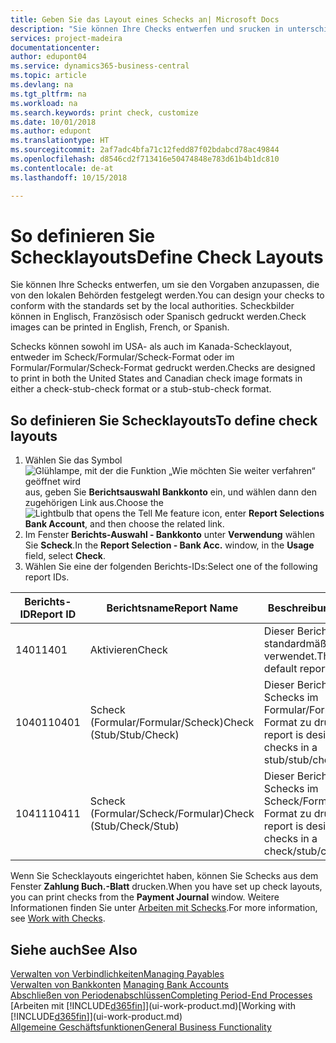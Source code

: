 ```yaml
---
title: Geben Sie das Layout eines Schecks an| Microsoft Docs
description: "Sie können Ihre Checks entwerfen und srucken in unterschiedliche Formaten, um Standardwerten zu entsprechen."
services: project-madeira
documentationcenter: 
author: edupont04
ms.service: dynamics365-business-central
ms.topic: article
ms.devlang: na
ms.tgt_pltfrm: na
ms.workload: na
ms.search.keywords: print check, customize
ms.date: 10/01/2018
ms.author: edupont
ms.translationtype: HT
ms.sourcegitcommit: 2af7adc4bfa71c12fedd87f02bdabcd78ac49844
ms.openlocfilehash: d8546cd2f713416e50474848e783d61b4b1dc810
ms.contentlocale: de-at
ms.lasthandoff: 10/15/2018

---
```

# <a name="define-check-layouts"></a><span data-ttu-id="b9703-103">So definieren Sie Schecklayouts</span><span class="sxs-lookup"><span data-stu-id="b9703-103">Define Check Layouts</span></span>
<span data-ttu-id="b9703-104">Sie können Ihre Schecks entwerfen, um sie den Vorgaben anzupassen, die von den lokalen Behörden festgelegt werden.</span><span class="sxs-lookup"><span data-stu-id="b9703-104">You can design your checks to conform with the standards set by the local authorities.</span></span> <span data-ttu-id="b9703-105">Scheckbilder können in Englisch, Französisch oder Spanisch gedruckt werden.</span><span class="sxs-lookup"><span data-stu-id="b9703-105">Check images can be printed in English, French, or Spanish.</span></span>

<span data-ttu-id="b9703-106">Schecks können sowohl im USA- als auch im Kanada-Schecklayout, entweder im Scheck/Formular/Scheck-Format oder im Formular/Formular/Scheck-Format gedruckt werden.</span><span class="sxs-lookup"><span data-stu-id="b9703-106">Checks are designed to print in both the United States and Canadian check image formats in either a check-stub-check format or a stub-stub-check format.</span></span>

## <a name="to-define-check-layouts"></a><span data-ttu-id="b9703-107">So definieren Sie Schecklayouts</span><span class="sxs-lookup"><span data-stu-id="b9703-107">To define check layouts</span></span>
1. <span data-ttu-id="b9703-108">Wählen Sie das Symbol ![Glühlampe, mit der die Funktion „Wie möchten Sie weiter verfahren“ geöffnet wird](media/ui-search/search_small.png "Wie möchten Sie weiter verfahren?") aus, geben Sie **Berichtsauswahl Bankkonto** ein, und wählen dann den zugehörigen Link aus.</span><span class="sxs-lookup"><span data-stu-id="b9703-108">Choose the ![Lightbulb that opens the Tell Me feature](media/ui-search/search_small.png "Tell me what you want to do") icon, enter **Report Selections Bank Account**, and then choose the related link.</span></span>
2. <span data-ttu-id="b9703-109">Im Fenster **Berichts-Auswahl - Bankkonto** unter **Verwendung** wählen Sie **Scheck**.</span><span class="sxs-lookup"><span data-stu-id="b9703-109">In the **Report Selection - Bank Acc.** window, in the **Usage** field, select **Check**.</span></span>
3. <span data-ttu-id="b9703-110">Wählen Sie eine der folgenden Berichts-IDs:</span><span class="sxs-lookup"><span data-stu-id="b9703-110">Select one of the following report IDs.</span></span>

| <span data-ttu-id="b9703-111">Berichts-ID</span><span class="sxs-lookup"><span data-stu-id="b9703-111">Report ID</span></span> | <span data-ttu-id="b9703-112">Berichtsname</span><span class="sxs-lookup"><span data-stu-id="b9703-112">Report Name</span></span> | <span data-ttu-id="b9703-113">Beschreibung</span><span class="sxs-lookup"><span data-stu-id="b9703-113">Description</span></span> |
| --- | --- | --- |
| <span data-ttu-id="b9703-114">1401</span><span class="sxs-lookup"><span data-stu-id="b9703-114">1401</span></span> |<span data-ttu-id="b9703-115">Aktivieren</span><span class="sxs-lookup"><span data-stu-id="b9703-115">Check</span></span> |<span data-ttu-id="b9703-116">Dieser Bericht wird standardmäßig verwendet.</span><span class="sxs-lookup"><span data-stu-id="b9703-116">This is the default report.</span></span> |
| <span data-ttu-id="b9703-117">10401</span><span class="sxs-lookup"><span data-stu-id="b9703-117">10401</span></span> |<span data-ttu-id="b9703-118">Scheck (Formular/Formular/Scheck)</span><span class="sxs-lookup"><span data-stu-id="b9703-118">Check (Stub/Stub/Check)</span></span> |<span data-ttu-id="b9703-119">Dieser Bericht dient dazu, Schecks im Formular/Formular/Scheck-Format zu drucken.</span><span class="sxs-lookup"><span data-stu-id="b9703-119">This report is designed to print checks in a stub/stub/check format.</span></span> |
| <span data-ttu-id="b9703-120">10411</span><span class="sxs-lookup"><span data-stu-id="b9703-120">10411</span></span> |<span data-ttu-id="b9703-121">Scheck (Formular/Scheck/Formular)</span><span class="sxs-lookup"><span data-stu-id="b9703-121">Check (Stub/Check/Stub)</span></span> |<span data-ttu-id="b9703-122">Dieser Bericht dient dazu, Schecks im Scheck/Formular/Scheck-Format zu drucken.</span><span class="sxs-lookup"><span data-stu-id="b9703-122">This report is designed to print checks in a check/stub/check format.</span></span> |

<span data-ttu-id="b9703-123">Wenn Sie Schecklayouts eingerichtet haben, können Sie Schecks aus dem Fenster **Zahlung Buch.-Blatt** drucken.</span><span class="sxs-lookup"><span data-stu-id="b9703-123">When you have set up check layouts, you can print checks from the **Payment Journal** window.</span></span> <span data-ttu-id="b9703-124">Weitere Informationen finden Sie unter [Arbeiten mit Schecks](payables-how-work-checks.md).</span><span class="sxs-lookup"><span data-stu-id="b9703-124">For more information, see [Work with Checks](payables-how-work-checks.md).</span></span>

## <a name="see-also"></a><span data-ttu-id="b9703-125">Siehe auch</span><span class="sxs-lookup"><span data-stu-id="b9703-125">See Also</span></span>
[<span data-ttu-id="b9703-126">Verwalten von Verbindlichkeiten</span><span class="sxs-lookup"><span data-stu-id="b9703-126">Managing Payables</span></span>](payables-manage-payables.md)  
<span data-ttu-id="b9703-127">[Verwalten von Bankkonten](bank-manage-bank-accounts.md) </span><span class="sxs-lookup"><span data-stu-id="b9703-127">[Managing Bank Accounts](bank-manage-bank-accounts.md) </span></span>  
[<span data-ttu-id="b9703-128">Abschließen von Periodenabschlüssen</span><span class="sxs-lookup"><span data-stu-id="b9703-128">Completing Period-End Processes</span></span>](year-how-complete-period-end-processes.md)  
<span data-ttu-id="b9703-129">[Arbeiten mit [!INCLUDE[d365fin](includes/d365fin_md.md)]](ui-work-product.md)</span><span class="sxs-lookup"><span data-stu-id="b9703-129">[Working with [!INCLUDE[d365fin](includes/d365fin_md.md)]](ui-work-product.md)</span></span>  
[<span data-ttu-id="b9703-130">Allgemeine Geschäftsfunktionen</span><span class="sxs-lookup"><span data-stu-id="b9703-130">General Business Functionality</span></span>](ui-across-business-areas.md)

